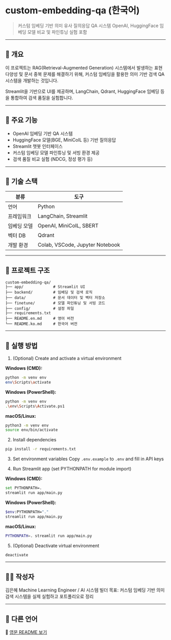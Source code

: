 # custom-embedding-qa (한국어)

> 커스텀 임베딩 기반 의미 유사 질의응답 QA 시스템
> OpenAI, HuggingFace 임베딩 모델 비교 및 파인튜닝 실험 포함

---

## 📌 개요

이 프로젝트는 RAG(Retrieval-Augmented Generation) 시스템에서 발생하는 표현 다양성 및 문서 중복 문제를 해결하기 위해, 커스텀 임베딩을 활용한 의미 기반 검색 QA 시스템을 개발하는 것입니다.

Streamlit을 기반으로 UI를 제공하며, LangChain, Qdrant, HuggingFace 임베딩 등을 통합하여 검색 품질을 실험합니다.

---

## 🤩 주요 기능

* OpenAI 임베딩 기반 QA 시스템
* HuggingFace 모델(BGE, MiniCoIL 등) 기반 질의응답
* Streamlit 챗봇 인터페이스
* 커스텀 임베딩 모델 파인튜닝 및 서빙 환경 제공
* 검색 품질 비교 실험 (NDCG, 정성 평가 등)

---

## 💪 기술 스택

| 분류     | 도구                              |
| ------ | ------------------------------- |
| 언어     | Python                          |
| 프레임워크  | LangChain, Streamlit            |
| 임베딩 모델 | OpenAI, MiniCoIL, SBERT         |
| 벡터 DB  | Qdrant                          |
| 개발 환경  | Colab, VSCode, Jupyter Notebook |

---

## 📁 프로젝트 구조

```
custom-embedding-qa/
├── app/             # Streamlit UI
├── backend/         # 임베딩 및 검색 로직
├── data/            # 문서 데이터 및 벡터 저장소
├── finetune/        # 모델 파인튜닝 및 서빙 코드
├── config/          # 설정 파일
├── requirements.txt
├── README.en.md     # 영어 버전
└── README.ko.md     # 한국어 버전
```

---

## 🚀 실행 방법

1. (Optional) Create and activate a virtual environment

**Windows (CMD):**
```bash
python -m venv env
env\Scripts\activate
```
**Windows (PowerShell):**
```bash
python -m venv env
.\env\Scripts\Activate.ps1
```
**macOS/Linux:**
```bash
python3 -m venv env
source env/bin/activate
```

2. Install dependencies

```bash
pip install -r requirements.txt
```

3. Set environment variables
   Copy `.env.example` to `.env` and fill in API keys

4. Run Streamlit app (set PYTHONPATH for module import)

**Windows (CMD):**
```bash
set PYTHONPATH=.
streamlit run app/main.py
```
**Windows (PowerShell):**
```bash
$env:PYTHONPATH="."
streamlit run app/main.py
```
**macOS/Linux:**
```bash
PYTHONPATH=. streamlit run app/main.py
```

5. (Optional) Deactivate virtual environment
```bash
deactivate
```

---

## 👩‍💻 작성자

김은혜
Machine Learning Engineer / AI 시스템 빌더
목표: 커스텀 임베딩 기반 의미 검색 시스템을 실제 실험하고 포트폴리오로 정리

---

## 📘 다른 언어

📘 [영문 README 보기](README.en.md)

